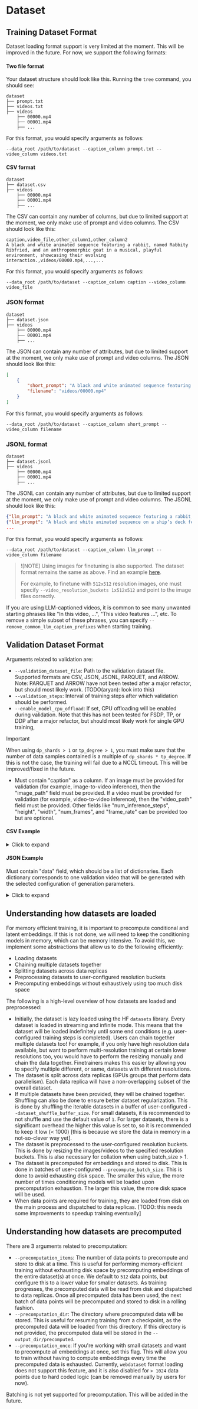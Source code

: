 # Dataset

## Training Dataset Format

Dataset loading format support is very limited at the moment. This will be improved in the future. For now, we support the following formats:

#### Two file format

Your dataset structure should look like this. Running the `tree` command, you should see:

```
dataset
├── prompt.txt
├── videos.txt
├── videos
    ├── 00000.mp4
    ├── 00001.mp4
    ├── ...
```

For this format, you would specify arguments as follows:

```
--data_root /path/to/dataset --caption_column prompt.txt --video_column videos.txt
```

#### CSV format

```
dataset
├── dataset.csv
├── videos
    ├── 00000.mp4
    ├── 00001.mp4
    ├── ...
```

The CSV can contain any number of columns, but due to limited support at the moment, we only make use of prompt and video columns. The CSV should look like this:

```
caption,video_file,other_column1,other_column2
A black and white animated sequence featuring a rabbit, named Rabbity Ribfried, and an anthropomorphic goat in a musical, playful environment, showcasing their evolving interaction.,videos/00000.mp4,...,...
```

For this format, you would specify arguments as follows:

```
--data_root /path/to/dataset --caption_column caption --video_column video_file
```

### JSON format

```
dataset
├── dataset.json
├── videos
    ├── 00000.mp4
    ├── 00001.mp4
    ├── ...
```

The JSON can contain any number of attributes, but due to limited support at the moment, we only make use of prompt and video columns. The JSON should look like this:

```json
[
    {
        "short_prompt": "A black and white animated sequence featuring a rabbit, named Rabbity Ribfried, and an anthropomorphic goat in a musical, playful environment, showcasing their evolving interaction.",
        "filename": "videos/00000.mp4"
    }
]
```

For this format, you would specify arguments as follows:

```
--data_root /path/to/dataset --caption_column short_prompt --video_column filename
```

### JSONL format

```
dataset
├── dataset.jsonl
├── videos
    ├── 00000.mp4
    ├── 00001.mp4
    ├── ...
```

The JSONL can contain any number of attributes, but due to limited support at the moment, we only make use of prompt and video columns. The JSONL should look like this:

```json
{"llm_prompt": "A black and white animated sequence featuring a rabbit, named Rabbity Ribfried, and an anthropomorphic goat in a musical, playful environment, showcasing their evolving interaction.", "filename": "videos/00000.mp4"}
{"llm_prompt": "A black and white animated sequence on a ship’s deck features a bulldog character, named Bully Bulldoger, showcasing exaggerated facial expressions and body language.", "filename": "videos/00001.mp4"}
...
```

For this format, you would specify arguments as follows:

```
--data_root /path/to/dataset --caption_column llm_prompt --video_column filename
```

> ![NOTE]
> Using images for finetuning is also supported. The dataset format remains the same as above. Find an example [here](https://huggingface.co/datasets/a-r-r-o-w/flux-retrostyle-dataset-mini).
>
> For example, to finetune with `512x512` resolution images, one must specify `--video_resolution_buckets 1x512x512` and point to the image files correctly.

If you are using LLM-captioned videos, it is common to see many unwanted starting phrases like "In this video, ...", "This video features ...", etc. To remove a simple subset of these phrases, you can specify `--remove_common_llm_caption_prefixes` when starting training.

## Validation Dataset Format

Arguments related to validation are:
- `--validation_dataset_file`: Path to the validation dataset file. Supported formats are CSV, JSON, JSONL, PARQUET, and ARROW. Note: PARQUET and ARROW have not been tested after a major refactor, but should most likely work. (TODO(aryan): look into this)
- `--validation_steps`: Interval of training steps after which validation should be performed.
- `--enable_model_cpu_offload`: If set, CPU offloading will be enabled during validation. Note that this has not been tested for FSDP, TP, or DDP after a major refactor, but should most likely work for single GPU training,

> [!IMPORTANT]
>
> When using `dp_shards > 1` or `tp_degree > 1`, you must make sure that the number of data samples contained is a multiple of `dp_shards * tp_degree`. If this is not the case, the training will fail due to a NCCL timeout. This will be improved/fixed in the future.

- Must contain "caption" as a column. If an image must be provided for validation (for example, image-to-video inference), then the "image_path" field must be provided. If a video must be provided for validation (for example, video-to-video inference), then the "video_path" field must be provided. Other fields like "num_inference_steps", "height", "width", "num_frames", and "frame_rate" can be provided too but are optional.

#### CSV Example

<details>
<summary>Click to expand</summary>

```csv
caption,image_path,video_path,num_inference_steps,height,width,num_frames,frame_rate
"A black and white animated scene unfolds with an anthropomorphic goat surrounded by musical notes and symbols, suggesting a playful environment. Mickey Mouse appears, leaning forward in curiosity as the goat remains still. The goat then engages with Mickey, who bends down to converse or react. The dynamics shift as Mickey grabs the goat, potentially in surprise or playfulness, amidst a minimalistic background. The scene captures the evolving relationship between the two characters in a whimsical, animated setting, emphasizing their interactions and emotions.",,"/raid/aryan/finetrainers-dummy-dataset-disney/a3c275fc2eb0a67168a7c58a6a9adb14.mp4",50,480,768,49,25
"<SECOND_CAPTION>",,"/path/to/second.mp4",50,512,704,161,25
```

</details>

#### JSON Example

Must contain "data" field, which should be a list of dictionaries. Each dictionary corresponds to one validation video that will be generated with the selected configuration of generation parameters.

<details>
<summary>Click to expand</summary>

```json
{
  "data": [
    {
      "caption": "A black and white animated scene unfolds with an anthropomorphic goat surrounded by musical notes and symbols, suggesting a playful environment. Mickey Mouse appears, leaning forward in curiosity as the goat remains still. The goat then engages with Mickey, who bends down to converse or react. The dynamics shift as Mickey grabs the goat, potentially in surprise or playfulness, amidst a minimalistic background. The scene captures the evolving relationship between the two characters in a whimsical, animated setting, emphasizing their interactions and emotions.",
      "image_path": "",
      "video_path": "/raid/aryan/finetrainers-dummy-dataset-disney/a3c275fc2eb0a67168a7c58a6a9adb14.mp4",
      "num_inference_steps": 50,
      "height": 480,
      "width": 768,
      "num_frames": 49,
      "frame_rate": 25
    },
    {
      "caption": "<SECOND_CAPTION>",
      "image_path": "",
      "video_path": "/path/to/second.mp4",
      "num_inference_steps": 50,
      "height": 512,
      "width": 704,
      "num_frames": 161,
      "frame_rate": 25
    }
  ]
}
```

</details>

## Understanding how datasets are loaded

For memory efficient training, it is important to precompute conditional and latent embeddings. If this is not done, we will need to keep the conditioning models in memory, which can be memory intensive. To avoid this, we implement some abstractions that allow us to do the following efficiently:
- Loading datasets
- Chaining multiple datasets together
- Splitting datasets across data replicas
- Preprocessing datasets to user-configured resolution buckets
- Precomputing embeddings without exhaustively using too much disk space

The following is a high-level overview of how datasets are loaded and preprocessed:

- Initially, the dataset is lazy loaded using the HF `datasets` library. Every dataset is loaded in streaming and infinite mode. This means that the dataset will be loaded indefinitely until some end conditions (e.g. user-configured training steps is completed). Users can chain together multiple datasets too! For example, if you only have high resolution data available, but want to perform multi-resolution training at certain lower resolutions too, you would have to perform the resizing manually and chain the data together. Finetrainers makes this easier by allowing you to specify multiple different, or same, datasets with different resolutions.
- The dataset is split across data replicas (GPUs groups that perform data parallelism). Each data replica will have a non-overlapping subset of the overall dataset.
- If multiple datasets have been provided, they will be chained together. Shuffling can also be done to ensure better dataset regularization. This is done by shuffling the iterable datasets in a buffer of user-configured `--dataset_shuffle_buffer_size`. For small datasets, it is recommended to not shuffle and use the default value of `1`. For larger datasets, there is a significant overhead the higher this value is set to, so it is recommended to keep it low (< 1000) [this is because we store the data in memory in a not-so-clever way yet].
- The dataset is preprocessed to the user-configured resolution buckets. This is done by resizing the images/videos to the specified resolution buckets. This is also necessary for collation when using batch_size > 1.
- The dataset is precomputed for embeddings and stored to disk. This is done in batches of user-configured `--precompute_batch_size`. This is done to avoid exhausting disk space. The smaller this value, the more number of times conditioning models will be loaded upon precomputation exhaustion. The larger this value, the more disk space will be used.
- When data points are required for training, they are loaded from disk on the main process and dispatched to data replicas. [TODO: this needs some improvements to speedup training eventually]

## Understanding how datasets are precomputed

There are 3 arguments related to precomputation:
- `--precomputation_items`: The number of data points to precompute and store to disk at a time. This is useful for performing memory-efficient training without exhausting disk space by precomputing embeddings of the entire dataset(s) at once. We default to `512` data points, but configure this to a lower value for smaller datasets. As training progresses, the precomputed data will be read from disk and dispatched to data replicas. Once all precomputed data has been used, the next batch of data points will be precomputed and stored to disk in a rolling fashion.
- `--precomputation_dir`: The directory where precomputed data will be stored. This is useful for resuming training from a checkpoint, as the precomputed data will be loaded from this directory. If this directory is not provided, the precomputed data will be stored in the `--output_dir/precomputed`.
- `--precomputation_once`: If you're working with small datasets and want to precompute all embeddings at once, set this flag. This will allow you to train without having to compute embeddings every time the precomputed data is exhausted. Currently, `webdataset` format loading does not support this feature, and it is also disabled for `> 1024` data points due to hard coded logic (can be removed manually by users for now).

Batching is not yet supported for precomputation. This will be added in the future.

